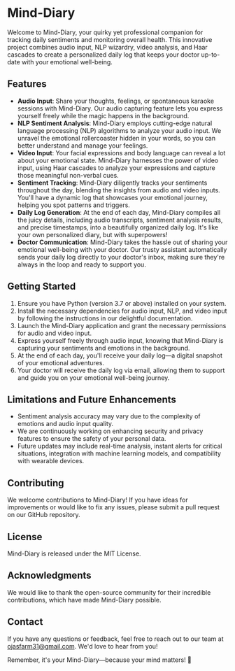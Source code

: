# Mind-Diary


Welcome to Mind-Diary, your quirky yet professional companion for tracking daily sentiments and monitoring overall health. This innovative project combines audio input, NLP wizardry, video analysis, and Haar cascades to create a personalized daily log that keeps your doctor up-to-date with your emotional well-being.

## Features
- **Audio Input**: Share your thoughts, feelings, or spontaneous karaoke sessions with Mind-Diary. Our audio capturing feature lets you express yourself freely while the magic happens in the background.
- **NLP Sentiment Analysis**: Mind-Diary employs cutting-edge natural language processing (NLP) algorithms to analyze your audio input. We unravel the emotional rollercoaster hidden in your words, so you can better understand and manage your feelings.
- **Video Input**: Your facial expressions and body language can reveal a lot about your emotional state. Mind-Diary harnesses the power of video input, using Haar cascades to analyze your expressions and capture those meaningful non-verbal cues.
- **Sentiment Tracking**: Mind-Diary diligently tracks your sentiments throughout the day, blending the insights from audio and video inputs. You'll have a dynamic log that showcases your emotional journey, helping you spot patterns and triggers.
- **Daily Log Generation**: At the end of each day, Mind-Diary compiles all the juicy details, including audio transcripts, sentiment analysis results, and precise timestamps, into a beautifully organized daily log. It's like your own personalized diary, but with superpowers!
- **Doctor Communication**: Mind-Diary takes the hassle out of sharing your emotional well-being with your doctor. Our trusty assistant automatically sends your daily log directly to your doctor's inbox, making sure they're always in the loop and ready to support you.

## Getting Started
1. Ensure you have Python (version 3.7 or above) installed on your system.
2. Install the necessary dependencies for audio input, NLP, and video input by following the instructions in our delightful documentation.
3. Launch the Mind-Diary application and grant the necessary permissions for audio and video input.
4. Express yourself freely through audio input, knowing that Mind-Diary is capturing your sentiments and emotions in the background.
5. At the end of each day, you'll receive your daily log—a digital snapshot of your emotional adventures.
6. Your doctor will receive the daily log via email, allowing them to support and guide you on your emotional well-being journey.

## Limitations and Future Enhancements
- Sentiment analysis accuracy may vary due to the complexity of emotions and audio input quality.
- We are continuously working on enhancing security and privacy features to ensure the safety of your personal data.
- Future updates may include real-time analysis, instant alerts for critical situations, integration with machine learning models, and compatibility with wearable devices.

## Contributing
We welcome contributions to Mind-Diary! If you have ideas for improvements or would like to fix any issues, please submit a pull request on our GitHub repository.

## License
Mind-Diary is released under the MIT License.

## Acknowledgments
We would like to thank the open-source community for their incredible contributions, which have made Mind-Diary possible.

## Contact
If you have any questions or feedback, feel free to reach out to our team at ojasfarm31@gmail.com. We'd love to hear from you!

Remember, it's your Mind-Diary—because your mind matters! 🌟
